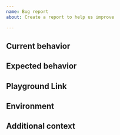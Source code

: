 ```yaml
---
name: Bug report
about: Create a report to help us improve

---
```


<!-- 
This issue tracker is ONLY used for reporting bugs.

Please fill in the *entire* template below. 
-->

## Current behavior

<!-- Describe the current behavior. -->

## Expected behavior

<!-- Describe what the desired behavior would be. -->

## Playground Link

<!-- A link to a Playground "Share" link which demonstrates this behavior -->

## Environment

<!-- - OS version: -->
<!-- - @dagonmetric/ng-log-applicationinsights version: -->

## Additional context

<!-- Anything else relevant? -->
